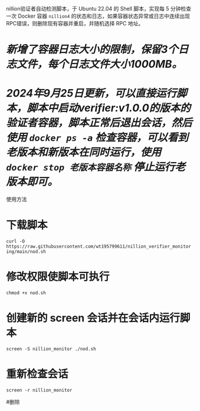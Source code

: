 nillion验证者自动检测脚本，于 Ubuntu 22.04 的 Shell 脚本，实现每 5 分钟检查一次 Docker 容器 `nillion4` 的状态和日志，如果容器状态异常或日志中连续出现RPC错误，则删除现有容器并重启，并随机选择 RPC 地址。

# ***新增了容器日志大小的限制，保留3个日志文件，每个日志文件大小1000MB。***

# ***2024年9月25日更新，可以直接运行脚本，脚本中启动verifier:v1.0.0的版本的验证者容器，脚本正常后退出会话，然后使用 `docker ps -a` 检查容器，可以看到老版本和新版本在同时运行，使用`docker stop 老版本容器名称` 停止运行老版本即可。***
使用方法
# 下载脚本
`curl -O https://raw.githubusercontent.com/wt195799611/nillion_verifier_monitoring/main/nod.sh`

# 修改权限使脚本可执行
`chmod +x nod.sh`

# 创建新的 screen 会话并在会话内运行脚本
`screen -S nillion_monitor ./nod.sh`

# 重新检查会话
`screen -r nillion_monitor`

#删除
